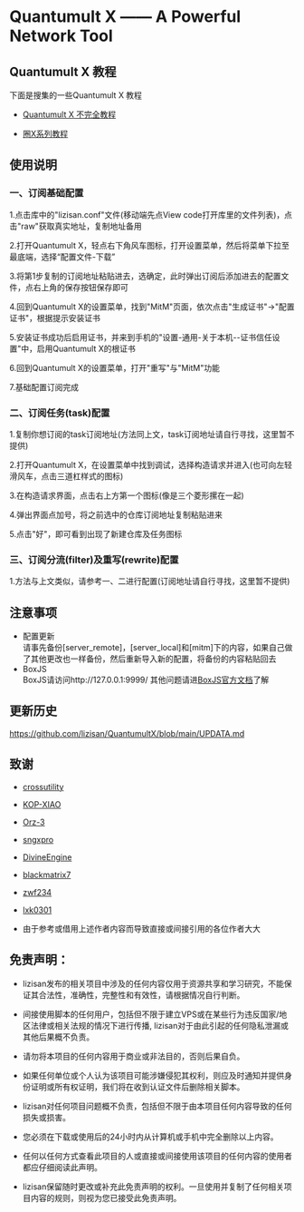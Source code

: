 # Quantumult X  —— A Powerful Network Tool

## Quantumult X 教程

下面是搜集的一些Quantumult X 教程

* [Quantumult X 不完全教程](https://www.notion.so/Quantumult-X-1d32ddc6e61c4892ad2ec5ea47f00917#4cd9bf57eb914320baa0956ee7f50fc0https://www.notion.so/Quantumult-X-1d32ddc6e61c4892ad2ec5ea47f00917#4cd9bf57eb914320baa0956ee7f50fc0)

* [圈X系列教程](https://youtube.com/playlist?list=PLjqZWxLDYP3t12BpTjBvrDCbyJkYNxzwE)

## 使用说明

### 一、订阅基础配置

1.点击库中的"lizisan.conf"文件(移动端先点View code打开库里的文件列表)，点击"raw"获取真实地址，复制地址备用

2.打开Quantumult X，轻点右下角风车图标，打开设置菜单，然后将菜单下拉至最底端，选择“配置文件-下载”
 
3.将第1步复制的订阅地址粘贴进去，选确定，此时弹出订阅后添加进去的配置文件，点右上角的保存按钮保存即可

4.回到Quantumult X的设置菜单，找到"MitM"页面，依次点击"生成证书"→"配置证书"，根据提示安装证书

5.安装证书成功后启用证书，并来到手机的"设置-通用-关于本机--证书信任设置"中，启用Quantumult X的根证书

6.回到Quantumult X的设置菜单，打开"重写"与"MitM"功能

7.基础配置订阅完成

### 二、订阅任务(task)配置

1.复制你想订阅的task订阅地址(方法同上文，task订阅地址请自行寻找，这里暂不提供)

2.打开Quantumult X，在设置菜单中找到调试，选择构造请求并进入(也可向左轻滑风车，点击三道杠样式的图标)

3.在构造请求界面，点击右上方第一个图标(像是三个菱形摞在一起)

4.弹出界面点加号，将之前选中的仓库订阅地址复制粘贴进来

5.点击"好"，即可看到出现了新建仓库及任务图标

### 三、订阅分流(filter)及重写(rewrite)配置

1.方法与上文类似，请参考一、二进行配置(订阅地址请自行寻找，这里暂不提供)

## 注意事项

* 配置更新<br>
  请事先备份[server_remote]，[server_local]和[mitm]下的内容，如果自己做了其他更改也一样备份，然后重新导入新的配置，将备份的内容粘贴回去
* BoxJS<br>
  BoxJS请访问http://127.0.0.1:9999/  其他问题请进[BoxJS官方文档](https://chavyleung.gitbook.io/boxjs/)了解

## 更新历史

https://github.com/lizisan/QuantumultX/blob/main/UPDATA.md

## 致谢

  * [crossutility](https://github.com/crossutility)

  * [KOP-XIAO](https://github.com/KOP-XIAO)

  * [Orz-3](https://github.com/Orz-3)

  * [sngxpro](https://github.com/sngxpro)

  * [DivineEngine](https://github.com/DivineEngine)
  
  * [blackmatrix7](https://github.com/blackmatrix7)
  
  * [zwf234](https://github.com/zwf234)
  
  * [lxk0301](https://gitee.com/lxk0301)
  
  * 由于参考或借用上述作者内容而导致直接或间接引用的各位作者大大


## 免责声明：

* lizisan发布的相关项目中涉及的任何内容仅用于资源共享和学习研究，不能保证其合法性，准确性，完整性和有效性，请根据情况自行判断。

* 间接使用脚本的任何用户，包括但不限于建立VPS或在某些行为违反国家/地区法律或相关法规的情况下进行传播, lizisan对于由此引起的任何隐私泄漏或其他后果概不负责。

* 请勿将本项目的任何内容用于商业或非法目的，否则后果自负。

* 如果任何单位或个人认为该项目可能涉嫌侵犯其权利，则应及时通知并提供身份证明或所有权证明，我们将在收到认证文件后删除相关脚本。

* lizisan对任何项目问题概不负责，包括但不限于由本项目任何内容导致的任何损失或损害。

* 您必须在下载或使用后的24小时内从计算机或手机中完全删除以上内容。

* 任何以任何方式查看此项目的人或直接或间接使用该项目的任何内容的使用者都应仔细阅读此声明。

* lizisan保留随时更改或补充此免责声明的权利。一旦使用并复制了任何相关项目内容的规则，则视为您已接受此免责声明。
